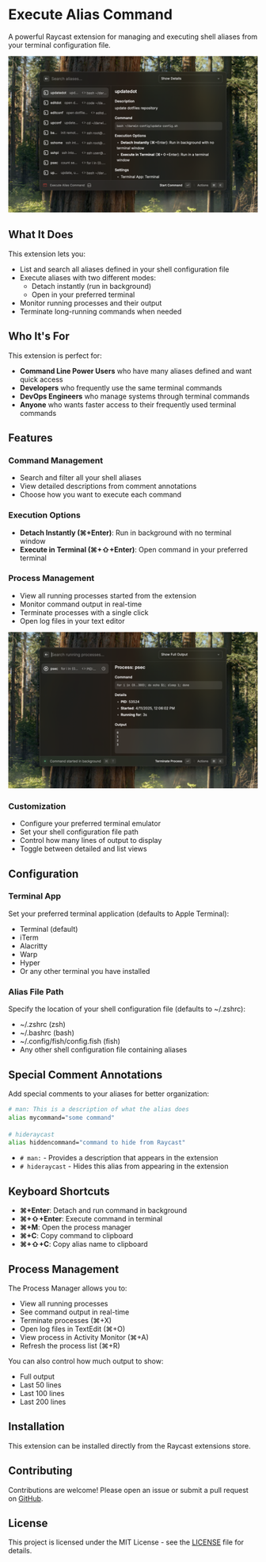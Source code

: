 # Execute Alias Command

A powerful Raycast extension for managing and executing shell aliases from your terminal configuration file.

![Execute Alias Command Extension](./metadata/execute-alias-command-1.png)

## What It Does

This extension lets you:

- List and search all aliases defined in your shell configuration file
- Execute aliases with two different modes:
  - Detach instantly (run in background)
  - Open in your preferred terminal
- Monitor running processes and their output
- Terminate long-running commands when needed

## Who It's For

This extension is perfect for:

- **Command Line Power Users** who have many aliases defined and want quick access
- **Developers** who frequently use the same terminal commands
- **DevOps Engineers** who manage systems through terminal commands
- **Anyone** who wants faster access to their frequently used terminal commands

## Features

### Command Management

- Search and filter all your shell aliases
- View detailed descriptions from comment annotations
- Choose how you want to execute each command

### Execution Options

- **Detach Instantly (⌘+Enter)**: Run in background with no terminal window
- **Execute in Terminal (⌘+⇧+Enter)**: Open command in your preferred terminal

### Process Management

- View all running processes started from the extension
- Monitor command output in real-time
- Terminate processes with a single click
- Open log files in your text editor

![Process Management](./metadata/execute-alias-command-2.png)

### Customization

- Configure your preferred terminal emulator
- Set your shell configuration file path
- Control how many lines of output to display
- Toggle between detailed and list views

## Configuration

### Terminal App

Set your preferred terminal application (defaults to Apple Terminal):

- Terminal (default)
- iTerm
- Alacritty
- Warp
- Hyper
- Or any other terminal you have installed

### Alias File Path

Specify the location of your shell configuration file (defaults to ~/.zshrc):

- ~/.zshrc (zsh)
- ~/.bashrc (bash)
- ~/.config/fish/config.fish (fish)
- Any other shell configuration file containing aliases

## Special Comment Annotations

Add special comments to your aliases for better organization:

```bash
# man: This is a description of what the alias does
alias mycommand="some command"

# hideraycast
alias hiddencommand="command to hide from Raycast"
```

- `# man:` - Provides a description that appears in the extension
- `# hideraycast` - Hides this alias from appearing in the extension

## Keyboard Shortcuts

- **⌘+Enter**: Detach and run command in background
- **⌘+⇧+Enter**: Execute command in terminal
- **⌘+M**: Open the process manager
- **⌘+C**: Copy command to clipboard
- **⌘+⇧+C**: Copy alias name to clipboard

## Process Management

The Process Manager allows you to:

- View all running processes
- See command output in real-time
- Terminate processes (⌘+X)
- Open log files in TextEdit (⌘+O)
- View process in Activity Monitor (⌘+A)
- Refresh the process list (⌘+R)

You can also control how much output to show:

- Full output
- Last 50 lines
- Last 100 lines
- Last 200 lines

## Installation

This extension can be installed directly from the Raycast extensions store.

## Contributing

Contributions are welcome! Please open an issue or submit a pull request on [GitHub](https://github.com/felixwortmann/execute-alias-command).

## License

This project is licensed under the MIT License - see the [LICENSE](LICENSE) file for details.
